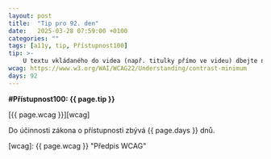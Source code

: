 ```yaml
---
layout: post
title:  "Tip pro 92. den"
date:   2025-03-28 07:59:00 +0100
categories: ""
tags: [a11y, tip, Přístupnost100]
tip: >- 
    U textu vkládaného do videa (např. titulky přímo ve videu) dbejte na dostatečnou velikost a kontrast, aby byl čitelný.
wcag: https://www.w3.org/WAI/WCAG22/Understanding/contrast-minimum
days: 92
---
```

**#Přístupnost100: {{ page.tip }}**

[{{ page.wcag }}][wcag]

Do účinnosti zákona o přístupnosti zbývá {{ page.days }} dnů.

[wcag]: {{ page.wcag }} "Předpis WCAG"

